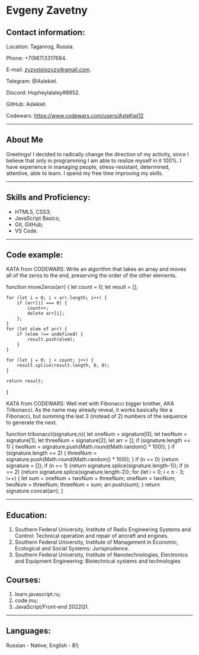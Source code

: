 # Evgeny Zavetny

## Contact information:
Location: Taganrog, Russia.

Phone: +7(987)3317684.

E-mail: zyzyololozyzy@gmail.com.

Telegram: @Aslekiel.

Discord: Hopheylalaley#8852.

GitHub: Aslekiel.

Codewars: https://www.codewars.com/users/AsleKiel12


*********

## About Me

Greetings! I decided to radically change the direction of my activity, since I believe that only in programming I am able to realize myself in it 100%. I have experience in managing people, stress-resistant, determined, attentive, able to learn. I spend my free time improving my skills.

*********

## Skills and Proficiency:
* HTML5, CSS3;
* JavaScript Basics;
* Git, GitHub;
* VS Code.

*********

## Code example:

KATA from CODEWARS: Write an algorithm that takes an array and moves all of the zeros to the end, preserving the order of the other elements.

function moveZeros(arr) {
    let count = 0;
    let result = [];

    for (let i = 0; i < arr.length; i++) {
        if (arr[i] === 0) {
            count++;
            delete arr[i];
        };
    }
    for (let elem of arr) {
        if (elem !== undefined) {
            result.push(elem);
        }
    }

    for (let j = 0; j < count; j++) {
        result.splice(result.length, 0, 0);
    }

    return result;
}

KATA from CODEWARS: Well met with Fibonacci bigger brother, AKA Tribonacci. As the name may already reveal, it works basically like a Fibonacci, but summing the last 3 (instead of 2) numbers of the sequence to generate the next.

function tribonacci(signature,n){
    let oneNum = signature[0];
    let twoNum = signature[1];
    let threeNum = signature[2];
    let arr = [];
    if (signature.length == 1) {
        twoNum = signature.push(Math.round(Math.random() * 100));
    }
    if (signature.length == 2) {
        threeNum = signature.push(Math.round(Math.random() * 100));
    }
    if (n == 0) {return signature = []};
    if (n == 1) {return signature.splice(signature.length-1)};
    if (n == 2) {return signature.splice(signature.length-2)};
    for (let i = 0; i < n - 3; i++) {
        let sum = oneNum + twoNum + threeNum;
        oneNum = twoNum;
        twoNum = threeNum;
        threeNum = sum;
        arr.push(sum);
    }
    return signature.concat(arr);
}

*********

## Education:
1. Southern Federal University, Institute of Radio Engineering Systems and Control: Technical operation and repair of aircraft and engines.
2. Southern Federal University, Institute of Management in Economic, Ecological and Social Systems: Jurisprudence.
3. Southern Federal University, Institute of Nanotechnologies, Electronics and Equipment Engineering: Biotechnical systems and technologies

## Courses:
1. learn.javascript.ru;
2. code.mu;
3. JavaScript/Front-end 2022Q1.

*********

## Languages:
Russian - Native;
English - B1;